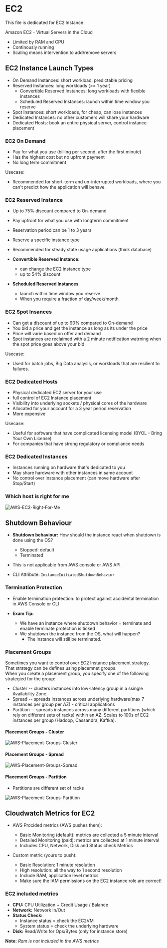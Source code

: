 # EC2

This file is dedicated for EC2 Instance.

Amazon EC2 - Virtual Servers in the Cloud

- Limited by RAM and CPU
- Continously running
- Scaling means intervention to add/remove servers

## EC2 Instance Launch Types

- On Demand Instances: short workload, predictable pricing
- Reserved Instances: long workloads (>= 1 year)
  - Convertible Reserved Instances: long workloads with flexible instances
  - Scheduled Reserved Instances: launch within time window you reserve
- Spot Instances: short workloads, for cheap, can lose instances
- Dedicated Instances: no other customers will share your hardware
- Dedicated Hosts: book an entire physical server, control instance placement

### EC2 On Demand

- Pay for what you use (billing per second, after the first minute)
- Has the highest cost but no upfront payment
- No long term commitment

Usecase:

- Recommended for short-term and un-interrupted workloads, where you can't predict how the application will behave.

### EC2 Reserved Instance

- Up to 75% discount compared to On-demand
- Pay upfront for what you use with longterm commitment
- Reservation period can be 1 to 3 years
- Reserve a specific instance type
- Recommended for steady state usage applications (think database)

- __Convertible Reserved Instance:__
  - can change the EC2 instance type
  - up to 54% discount
- __Scheduled Reserved Instances__
  - launch within time window you reserve
  - When you require a fraction of day/week/month

### EC2 Spot Insances

- Can get a discount of up to 90% compared to On-demand
- You bid a price and get the instance as long as its under the price
- Price will varie based on offer and demand
- Spot instances are reclaimed with a 2 minute notification watrning when the spot price goes above your bid

Usecase:

- Used for batch jobs, Big Data analysis, or workloads that are resilient to failures.

### EC2 Dedicated Hosts

- Physical dedicated EC2 server for your use
- full control of EC2 Instance placement
- Visibility into underlying sockets / physical cores of the hardware
- Allocated for your account for a 3 year period reservation
- More expensive

Usecase:

- Useful for software that have complicated licensing model (BYOL - Bring Your Own License)
- For companies that have strong regulatory or compliance needs

### EC2 Dedicated Instances

- Instances running on hardware that's dedicated to you
- May share hardware with other instances in same account
- No control over instance placement (can move hardware after Stop/Start)

### Which host is right for me

![AWS-EC2-Right-For-Me](img/AWS-EC2-Right-For-Me.png)

## Shutdown Behaviour

- __Shutdown behaviour:__ How should the instance react when shutdown is done using the OS?
  - Stopped: default
  - Terminated

- This is not applicable from AWS console or AWS API.
- CLI Attribute: `InstanceInitiatedShutdownBehavior`

### Termination Protection

- Enable termination protection: to protect against accidental termination in AWS Console or CLI

- __Exam Tip:__
  - We have an instance where shutdown behavior = terminate and enable terminate protection is ticked
  - We shutdown the instance from the OS, what will happen?
    - The instance will still be terminated.

### Placement Groups

Sometimes you want to control over EC2 Instance placement strategy.  
That strategy can be defines using placemnet groups.  
When you create a placement group, you specify one of the following strategied for the group:

- Cluster -- clusters instances into low-latency group in a ssingle Availability Zone.
- Spread -- spreads instances across underlying hardware(max 7 instances per group per AZ) - critical applications
- Partition -- spreads instances across many different partitions (which rely on different sets of racks) within an AZ. Scales to 100s of EC2 instances per group (Hadoop, Cassandra, Kaftka).

#### Placement Groups - Cluster

![AWS-Placement-Groups-Cluster](img/AWS-Placement-Groups-Cluster.png)

#### Placement Groups - Spread

![AWS-Placement-Groups-Spread](img/AWS-Placement-Groups-Spread.png)

#### Placement Groups - Partition

- Partitions are different set of racks

![AWS-Placement-Groups-Partition](img/AWS-Placement-Groups-Partition.png)

## Cloudwatch Metrics for EC2

- AWS Procided metrics (AWS pushes them):
  - Basic Monitoring (default): metrics are collected a 5 minute interval
  - Detailed Monitoring (paid): metrics are collected at 1 minute interval
  - Includes CPU, Network, Disk and Status check Metrics

- Custom metric (yours to push):
  - Basic Resolution: 1 minute resolution
  - High resolution: all the way to 1 second resolution
  - Include RAM, application level metrics
  - Make sure the IAM permissions on the EC2 instance role are correct!

### EC2 included metrics

- __CPU:__ CPU Utilization + Credit Usage / Balance
- __Network:__ Network In/Out
- __Status Check:__
  - Instance status = check the EC2VM
  - System status = check the underlying hardware
- __Disk:__ Read/Write for Ops/Bytes (only for instance store)

__Note:__ _Ram is not included in the AWS metrics_



